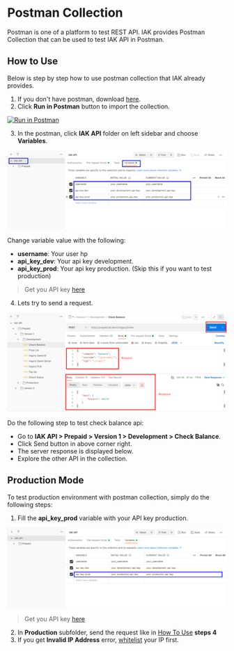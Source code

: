 # Postman Collection

Postman is one of a platform to test REST API. IAK provides Postman Collection that can be used to test IAK API in Postman.

## How to Use

Below is step by step how to use postman collection that IAK already provides.

  1. If you don't have postman, download [here](https://www.postman.com/downloads).
  2. Click **Run in Postman** button to import the collection.

  [![Run in Postman](https://run.pstmn.io/button.svg)](https://app.getpostman.com/run-collection/8c14c735dec87d536dab)

  3. In the postman, click **IAK API** folder on left sidebar and choose **Variables**. 
  
  ![Initialize Postman Collection](../assets/images/postman-collection/initialize.png)

  Change variable value with the following:
  
  - **username**: Your user hp
  - **api_key_dev**: Your api key development. 
  - **api_key_prod**: Your api key production. (Skip this if you want to test production)

<!-- theme: info -->

> Get you API key [here](https://developer.mobilepulsa.net/home)
  
  4. Lets try to send a request. 
  
![Test Request](../assets/images/postman-collection/test.png)

  Do the following step to test check balance api:
  
  - Go to **IAK API > Prepaid > Version 1 > Development > Check Balance**. 
  - Click Send button in above corner right.
  - The server response is displayed below.
  - Explore the other API in the collection.

## Production Mode

To test production environment with postman collection, simply do the following steps:

  1. Fill the **api_key_prod** variable with your API key production.

![API Key prod](../assets/images/postman-collection/api_key_prod.png)

<!-- theme: info -->

> Get you API key [here](https://developer.mobilepulsa.net/home)

  2. In **Production** subfolder, send the request like in [How To Use](#how-to-use.md) **steps 4**
  3. If you get **Invalid IP Address** error, [whitelist](https://developer.mobilepulsa.net/production/ip) your IP first.
